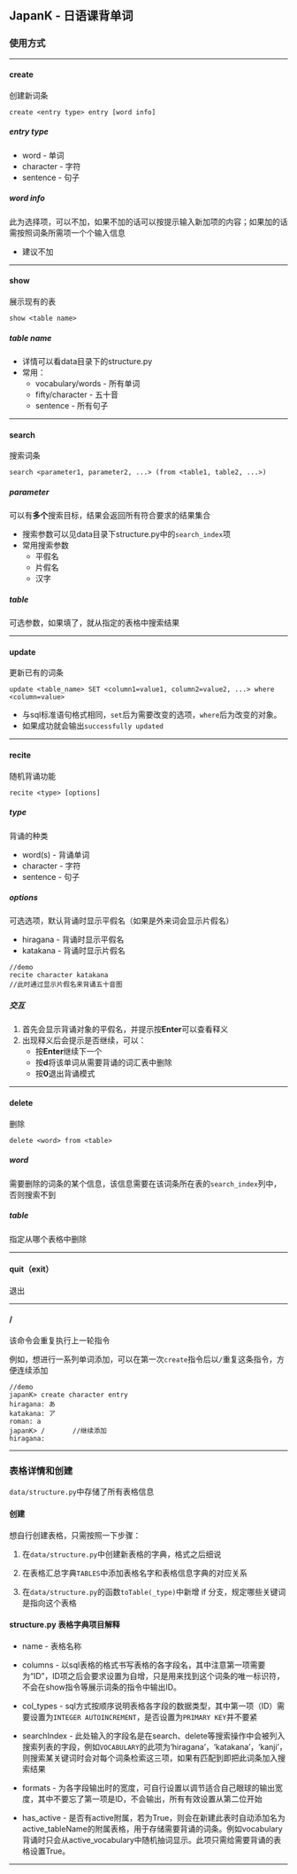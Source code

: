 ## JapanK - 日语课背单词

### 使用方式

---

#### create

创建新词条

```
create <entry type> entry [word info]
```

##### entry type

- word - 单词
- character - 字符
- sentence - 句子

##### word info

此为选择项，可以不加，如果不加的话可以按提示输入新加项的内容；如果加的话需按照词条所需项一个个输入信息

- 建议不加

---

#### show

展示现有的表

```
show <table name>
```

##### table name

- 详情可以看data目录下的structure.py
- 常用：
  - vocabulary/words - 所有单词
  - fifty/character - 五十音
  - sentence - 所有句子

---

#### search

搜索词条

```
search <parameter1, parameter2, ...> (from <table1, table2, ...>)
```

#####  parameter

可以有**多个**搜索目标，结果会返回所有符合要求的结果集合

- 搜索参数可以见data目录下structure.py中的`search_index`项
- 常用搜索参数
  - 平假名
  - 片假名
  - 汉字

##### table

可选参数，如果填了，就从指定的表格中搜索结果

---

#### update

更新已有的词条

```
update <table_name> SET <column1=value1, column2=value2, ...> where <column=value>
```

- 与sql标准语句格式相同，`set`后为需要改变的选项，`where`后为改变的对象。
- 如果成功就会输出`successfully updated`

---

#### recite

随机背诵功能

```
recite <type> [options]
```

##### type

背诵的种类

- word(s) - 背诵单词
- character - 字符
- sentence - 句子

##### options

可选选项，默认背诵时显示平假名（如果是外来词会显示片假名）

- hiragana - 背诵时显示平假名
- katakana - 背诵时显示片假名

```
//demo
recite character katakana
//此时通过显示片假名来背诵五十音图
```

##### 交互

1. 首先会显示背诵对象的平假名，并提示按**Enter**可以查看释义
2. 出现释义后会提示是否继续，可以：
   - 按**Enter**继续下一个
   - 按**d**将该单词从需要背诵的词汇表中删除
   - 按**0**退出背诵模式

---

#### delete

删除

```
delete <word> from <table>
```

##### word

需要删除的词条的某个信息，该信息需要在该词条所在表的`search_index`列中，否则搜索不到

##### table

指定从哪个表格中删除

---

#### quit（exit）

退出

---

#### /

该命令会重复执行上一轮指令

例如，想进行一系列单词添加，可以在第一次`create`指令后以`/`重复这条指令，方便连续添加

```
//demo
japanK> create character entry
hiragana: あ
katakana: ア
roman: a
japanK> /		//继续添加
hiragana: 
```

---

### 表格详情和创建

`data/structure.py`中存储了所有表格信息

#### 创建

想自行创建表格，只需按照一下步骤：

1. 在`data/structure.py`中创建新表格的字典，格式之后细说

2. 在表格汇总字典`TABLES`中添加表格名字和表格信息字典的对应关系

3. 在`data/structure.py`的函数`toTable(_type)`中新增 if 分支，规定哪些关键词是指向这个表格

#### structure.py 表格字典项目解释

- name - 表格名称

- columns - 以sql表格的格式书写表格的各字段名，其中注意第一项需要为“ID”，ID项之后会要求设置为自增，只是用来找到这个词条的唯一标识符，不会在show指令等展示词条的指令中输出ID。

- col_types - sql方式按顺序说明表格各字段的数据类型，其中第一项（ID）需要设置为`INTEGER AUTOINCREMENT`，是否设置为`PRIMARY KEY`并不要紧

- searchIndex - 此处输入的字段名是在search、delete等搜索操作中会被列入搜索列表的字段，例如`VOCABULARY`的此项为‘hiragana’，‘katakana’，‘kanji’，则搜索某关键词时会对每个词条检索这三项，如果有匹配到即把此词条加入搜索结果

- formats - 为各字段输出时的宽度，可自行设置以调节适合自己眼球的输出宽度，其中不要忘了第一项是ID，不会输出，所有有效设置从第二位开始

- has_active - 是否有active附属，若为True，则会在新建此表时自动添加名为active_tableName的附属表格，用于存储需要背诵的词条。例如vocabulary背诵时只会从active_vocabulary中随机抽词显示。此项只需给需要背诵的表格设置True。

---



   

